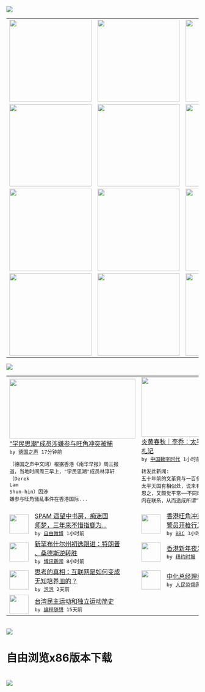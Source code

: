

<a href="https://github.com/greatfire/z/raw/master/FreeBrowser.apk"><img src="https://raw.githubusercontent.com/greatfire/wiki/master/x/header.png" /></a><table><tr><td width="262" align="center" valign="center"><a href="https://github.com/greatfire/wiki/wiki/nyt" title="纽约时报中文网 国际纵览"><img src="https://raw.githubusercontent.com/greatfire/wiki/master/x/nyt_flag.png" width="215"/></a></td><td width="262" align="center" valign="center"><a href="https://github.com/greatfire/wiki/wiki/dw" title=""><img src="https://raw.githubusercontent.com/greatfire/wiki/master/x/dw_flag.png" width="215"/></a></td><td width="262" align="center" valign="center"><a href="https://github.com/greatfire/wiki/wiki/rmjd" title=""><img src="https://raw.githubusercontent.com/greatfire/wiki/master/x/rmjd_flag.png" width="215"/></a></td></tr><tr><td width="262" align="center" valign="center"><a href="https://github.com/paopaonetizen/website" title="泡泡 - 未经审查的互联网信息"><img src="https://raw.githubusercontent.com/greatfire/wiki/master/x/pp_flag.png" width="215"/></a></td><td width="262" align="center" valign="center"><a href="https://github.com/getlantern/mirror" title="以及自由微博和GreatFire.org官方中文论坛"><img src="https://raw.githubusercontent.com/greatfire/wiki/master/x/lantern_flag.png" width="215"/></a></td><td width="262" align="center" valign="center"><a href="https://github.com/cdtmirrors/m/" title=""><img src="https://raw.githubusercontent.com/greatfire/wiki/master/x/cdt_flag.png" width="215"/></a></td></tr><tr><td width="262" align="center" valign="center"><a href="https://github.com/program-think/blog" title="编程随想的博客"><img src="https://raw.githubusercontent.com/greatfire/wiki/master/x/pt_flag.png" width="215"/></a></td><td width="262" align="center" valign="center"><a href="https://github.com/greatfire/wiki/wiki/bbc" title=""><img src="https://raw.githubusercontent.com/greatfire/wiki/master/x/bbc_flag.png" width="215"/></a></td><td width="262" align="center" valign="center"><a href="https://github.com/freeweibo/s" title="自由微博 - 匿名和不受屏蔽的新浪微博搜索"><img src="https://raw.githubusercontent.com/greatfire/wiki/master/x/fw_flag.png" width="215"/></a></td></tr><tr><td width="262" align="center" valign="center"><a href="https://github.com/greatfire/wiki/wiki/google" title=""><img src="https://raw.githubusercontent.com/greatfire/wiki/master/x/google_flag.png" width="215"/></a></td><td width="262" align="center" valign="center"><a href="https://github.com/bxnews/boxun" title=""><img src="https://raw.githubusercontent.com/greatfire/wiki/master/x/bx_flag.png" width="215"/></a></td><td width="262" align="center" valign="center"><a href="https://github.com/greatfire/wiki/wiki/open-source" title="欢迎访问GreatFire.org开发者项目网站"><img src="https://raw.githubusercontent.com/greatfire/wiki/master/x/open-source_flag.png" width="215"/></a></td></tr></table><img src="https://raw.githubusercontent.com/greatfire/wiki/master/x/newsfeed text.png" /><table cols="4"><tr><td colspan="2" width="380"><a href="http://dw.com/p/1HsSU?maca=chi-GK-text-greatfire-all-chinese-15625-xml-mrss"><img src="http://www.dw.com/image/0,,19034587_302,00.jpg" width="330" height="156"/></a></br><a href="http://dw.com/p/1HsSU?maca=chi-GK-text-greatfire-all-chinese-15625-xml-mrss">"学民思潮"成员涉嫌参与旺角冲突被捕</a></br><kbd> by <a href="http://dw.de">德国之声</a> 17分钟前 </kbd></br><pre>（德国之声中文网）根据香港《南华早报》周三报<br/>道，当地时间周三早上，"学民思潮"成员林淳轩<br/>（Derek Lam Shun-hin）因涉<br/>嫌参与旺角骚乱事件在香港国际...</pre></td><td colspan="2" width="380"><a href="http://feedproxy.google.com/~r/chinadigitaltimes/IyPt/~3/rla61I0nhwQ/"><img src="https://raw.githubusercontent.com/greatfire/wiki/master/x/cdt_logo_b.png" width="330" height="156"/></a></br><a href="http://feedproxy.google.com/~r/chinadigitaltimes/IyPt/~3/rla61I0nhwQ/">炎黄春秋｜李乔：太平天国与文革─读罗尔纲<br/> 札记</a></br><kbd> by <a href="http://chinadigitaltimes.net/chinese/">中国数字时代</a> 1小时前 </kbd></br><pre>转发此新闻: 五十年前的文革竟与一百多年前的<br/>太平天国有相似处，说来有些匪夷所思，然细考细<br/>思之，又颇觉平常──不同时空间的历史存在某些<br/>内在联系，从而造成所谓“历史...</pre></td></tr><tr><td><img src="http://ww2.sinaimg.cn/large/6031cd2fgw1f0u3qcmjg9j20u01hc7no.jpg" width="50" height="50"/></td><td width="280"><a href="https://freeweibo.com/weibo/3940975980322704">SPAM 遥望中书房，痴迷国<br/>师梦，三年来不惜指鹿为...</a></br><kbd> by <a href="https://freeweibo.com/">自由微博</a> 1小时前 </kbd></td><td><img src="http://a.files.bbci.co.uk/worldservice/live/assets/images/2016/02/09/160209121148_hong_kong_protester_144x81__nocredit.jpg" width="50" height="50"/></td><td width="280"><a href="http://www.bbc.com/zhongwen/simp/china/2016/02/160210_hongkong_unrest_investigation_police_shots">香港旺角冲突后续：警方将调查<br/>警员开枪行为</a></br><kbd> by <a href="http://www.bbc.co.uk/zhongwen/simp">BBC</a> 3小时前 </kbd></td></tr><tr><td><img src="https://raw.githubusercontent.com/greatfire/wiki/master/x/bx_logo.png" width="50" height="50"/></td><td width="280"><a href="http://www.boxun.com/news/gb/intl/2016/02/201602101134.shtml">新罕布什尔州初选跟进：特朗普<br/>、桑德斯逆转胜</a></br><kbd> by <a href="http://www.boxun.com">博讯新闻</a> 8小时前 </kbd></td><td><img src="https://raw.githubusercontent.com/greatfire/wiki/master/x/nyt_logo.png" width="50" height="50"/></td><td width="280"><a href="https://d3qlz4p8smvoli.cloudfront.net/china/20160209/cc09hongkong/">香港新年夜发生严重警民冲突</a></br><kbd> by <a href="http://m.cn.nytimes.com/">纽约时报</a> 2天前 </kbd></td></tr><tr><td><img src="https://raw.githubusercontent.com/greatfire/wiki/master/x/pp_logo.png" width="50" height="50"/></td><td width="280"><a href="https://pao-pao.net/article/670">思考的真相：互联网是如何变成<br/>无知培养皿的？</a></br><kbd> by <a href="https://pao-pao.net">泡泡</a> 2天前 </kbd></td><td><img src="https://raw.githubusercontent.com/greatfire/wiki/master/x/rmjd_logo.png" width="50" height="50"/></td><td width="280"><a href="http://www.rmjdw.com//fanfuqianshao/20160206/15396.html">中化总经理蔡希有被调查 </a></br><kbd> by <a href="http://www.rmjdw.com/">人民监督网</a> 3天前 </kbd></td></tr><tr><td><img src="http://lh3.googleusercontent.com/vU8ZzW4wa_O9VIqASs7k6acq5VlMLPoJC329h-IeSXAXWkT6c_Y1pKsQ3-VhjFuuc8qGQauA9iDzyHHZ9mxIOZG9B5YeYOndN-yfntwR0ShVxiig69AzznyLpxs0LffiDjqjpXRz1g" width="50" height="50"/></td><td width="280"><a href="http://feedproxy.google.com/~r/programthink/~3/e7PdpHrG5hI/Taiwan-Political-Movements.html">台湾民主运动和独立运动简史</a></br><kbd> by <a href="http://program-think.blogspot.com">编程随想</a> 15天前 </kbd></td></table></br><a href="https://github.com/greatfire/z/raw/master/FreeBrowser.apk"><img src="https://raw.githubusercontent.com/greatfire/wiki/master/x/download app.png" /></a><h1>自由浏览x86版本下载<h1><a href="https://github.com/greatfire/z/raw/master/FreeBrowser-x86.apk"><img src="https://raw.githubusercontent.com/greatfire/images/master/fb86.qr.png" /></a>